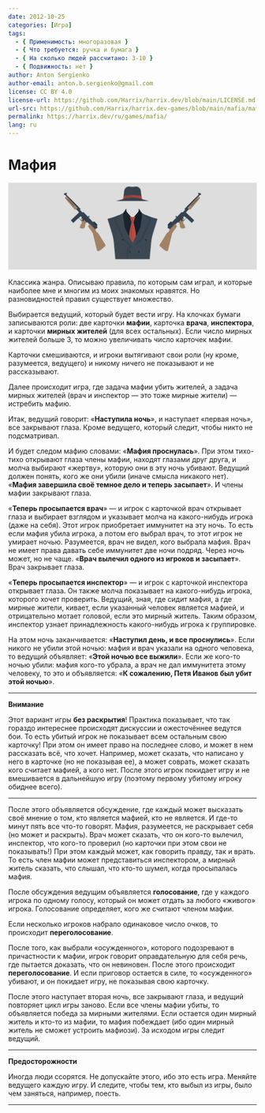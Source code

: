 ```yaml
---
date: 2012-10-25
categories: [Игра]
tags:
  - { Применимость: многоразовая }
  - { Что требуется: ручка и бумага }
  - { На сколько людей рассчитано: 3-10 }
  - { Подвижность: нет }
author: Anton Sergienko
author-email: anton.b.sergienko@gmail.com
license: CC BY 4.0
license-url: https://github.com/Harrix/harrix.dev/blob/main/LICENSE.md
url-src: https://github.com/Harrix/harrix.dev-games/blob/main/mafia/mafia.md
permalink: https://harrix.dev/ru/games/mafia/
lang: ru
---
```


# Мафия

![Featured image](featured-image.svg)

Классика жанра. Описываю правила, по которым сам играл, и которые наиболее мне и многим из моих знакомых нравятся. Но разновидностей правил существует множество.

Выбирается ведущий, который будет вести игру. На клочках бумаги записываются роли: две карточки **мафии**, карточка **врача**, **инспектора**, и карточки **мирных жителей** (для всех остальных). Если число мирных жителей больше 3, то можно увеличивать число карточек мафии.

Карточки смешиваются, и игроки вытягивают свои роли (ну кроме, разумеется, ведущего) и никому ничего не показывают и не рассказывают.

Далее происходит игра, где задача мафии убить жителей, а задача мирных жителей (врач и инспектор — это тоже мирные жители) — истребить мафию.

Итак, ведущий говорит: «**Наступила ночь**», и наступает «первая ночь», все закрывают глаза. Кроме ведущего, который следит, чтобы никто не подсматривал.

И будет следом мафию словами: «**Мафия проснулась**». При этом тихо-тихо открывают глаза члены мафии, находят глазами друг друга, и молча выбирают «жертву», которую они в эту ночь убивают. Ведущий должен понять, кого же они убили (иначе смысла никакого нет). «**Мафия завершила своё темное дело и теперь засыпает**». И члены мафии закрывают глаза.

«**Теперь просыпается врач**» — и игрок с карточкой врач открывает глаза и выбирает взглядом и указывает молча на какого-нибудь игрока (даже на себя). Этот игрок приобретает иммунитет на эту ночь. То есть если мафия убила игрока, а потом его выбрал врач, то этот игрок не умирает ночью. Разумеется, врач не видел, кого выбрала мафия. Врач не имеет права давать себе иммунитет две ночи подряд. Через ночь может, но не чаще. «**Врач вылечил одного из игроков и засыпает**». Врач закрывает глаза.

«**Теперь просыпается инспектор**» — и игрок с карточкой инспектора открывает глаза. Он также молча показывает на какого-нибудь игрока, которого хочет проверить. Ведущий, зная, где сидит мафия, а где мирные жители, кивает, если указанный человек является мафией, и отрицательно мотает головой, если это мирный житель. Таким образом, инспектор узнает принадлежность какого-нибудь игрока к группировке.

На этом ночь заканчивается: «**Наступил день, и все проснулись**». Если никого не убили этой ночью: мафия и врач указали на одного человека, то ведущий объявляет: «**Этой ночью все выжили**». Если же кого-то ночью убили: мафия кого-то убрала, а врач не дал иммунитета этому человеку, то это и объявляется: «**К сожалению, Петя Иванов был убит этой ночью**».

---

**Внимание** <!-- !warning -->

Этот вариант игры **без раскрытия**! Практика показывает, что так гораздо интереснее происходят дискуссии и ожесточённее ведутся бои. То есть убитый игрок не показывает всем остальным свою карточку! При этом он имеет право на последнее слово, и может в нем рассказать всё, что хочет. Например, может сказать, что написано у него в карточке (но не показывая ее), а может соврать, может сказать кого считает мафией, а кого нет. После этого игрок покидает игру и не вмешивается в дальнейшую игру (поэтому первому убитому игроку обиднее всего).

---

После этого объявляется обсуждение, где каждый может высказать своё мнение о том, кто является мафией, кто не является. И где-то минут пять все что-то говорят. Мафия, разумеется, не раскрывает себя (но может и раскрыть). Врач может сказать, что он кого-то вылечил, инспектор, что кого-то проверил (но карточки при этом свои не показывать!) При этом каждый может, как говорить правду, так и врать. То есть член мафии может представиться инспектором, а мирный житель сказать, что слышал, что кто-то шумел, когда просыпалась мафия.

После обсуждения ведущим объявляется **голосование**, где у каждого игрока по одному голосу, который он может отдать за любого «живого» игрока. Голосование определяет, кого же считают членом мафии.

Если несколько игроков набрало одинаковое число очков, то происходит **переголосование**.

После того, как выбрали «осужденного», которого подозревают в причастности к мафии, игрок говорит оправдательную для себя речь, где пытается доказать, что он невиновен. После этого происходит **переголосование**. И если приговор остается в силе, то «осужденного» убивают, и он покидает игру, не показывая свою карточку.

После этого наступает вторая ночь, все закрывают глаза, и ведущий повторяет цикл игры заново. Если все члены мафии убиты, то объявляется победа за мирными жителями. Если остается один мирный житель и кто-то из мафии, то мафия побеждает (ибо один мирный житель не сможет устроить мафиози). За исходом игры следит ведущий.

---

**Предосторожности** <!-- !warning -->

Иногда люди ссорятся. Не допускайте этого, ибо это есть игра. Меняйте ведущего каждую игру. И следите, чтобы тем, кто выбыл из игры, было чем заняться, например, поесть.

---
